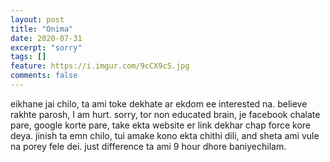 ```yaml
---
layout: post
title: "Onima"
date: 2020-07-31
excerpt: "sorry"
tags: []
feature: https://i.imgur.com/9cCX9cS.jpg
comments: false
---
```

eikhane jai chilo, ta ami toke dekhate ar ekdom ee interested na. believe rakhte parosh, I am hurt. sorry, tor non educated brain, je facebook chalate pare, google korte pare, take ekta website er link dekhar chap force kore deya. jinish ta emn chilo, tui amake kono ekta chithi dili, and sheta ami vule na porey fele dei. just difference ta ami 9 hour dhore baniyechilam.
